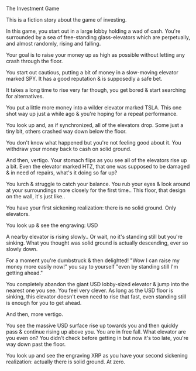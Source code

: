 The Investment Game

This is a fiction story about the game of investing. 

In this game, you start out in a large lobby holding a wad of cash. You're surrounded by a sea of free-standing glass-elevators which are perpetually, and almost randomly, rising and falling.

Your goal is to raise your money up as high as possible without letting any crash through the floor.

You start out cautious, putting a bit of money in a slow-moving elevator marked SPY. It has a good reputation & is supposedly a safe bet.

It takes a long time to rise very far though, you get bored & start searching for alternatives.

You put a little more money into a wilder elevator marked TSLA. This one shot way up just a while ago & you're hoping for a repeat performance.

You look up and, as if synchronized, all of the elevators drop. Some just a tiny bit, others crashed way down below the floor.

You don't know what happened but you're not feeling good about it. You withdraw your money back to cash on solid ground.

And then, vertigo. Your stomach flips as you see all of the elevators rise up a bit. Even the elevator marked HTZ, that one was supposed to be damaged & in need of repairs, what's it doing so far up?

You lurch & struggle to catch your balance. You rub your eyes & look around at your surroundings more closely for the first time.. This floor, that design on the wall, it's just like..

You have your first sickening realization: there is no solid ground. Only elevators.

You look up & see the engraving: USD

A nearby elevator is rising slowly.. Or wait, no it's standing still but you're sinking. What you thought was solid ground is actually descending, ever so slowly down.

For a moment you're dumbstruck & then delighted! "Wow I can raise my money more easily now!" you say to yourself "even by standing still I'm getting ahead."

You completely abandon the giant USD lobby-sized elevator & jump into the nearest one you see. You feel very clever. As long as the USD floor is sinking, this elevator doesn't even need to rise that fast, even standing still is enough for you to get ahead.

And then, more vertigo.

You see the massive USD surface rise up towards you and then quickly pass & continue rising up above you. You are in free fall. What elevator are you even on? You didn't check before getting in but now it's too late, you're way down past the floor. 

You look up and see the engraving XRP as you have your second sickening realization: actually there is solid ground. At zero.
